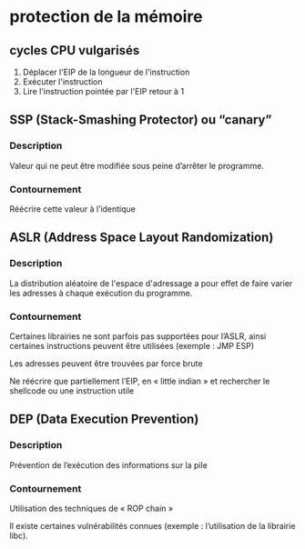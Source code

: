# protection de la mémoire


## cycles CPU vulgarisés

1. Déplacer l'EIP de la longueur de l'instruction
2. Exécuter l'instruction
3. Lire l'instruction pointée par l'EIP
retour à 1


## SSP (Stack-Smashing Protector) ou “canary”

### Description 

Valeur qui ne peut être modifiée sous peine d’arrêter le programme. 

### Contournement

Réécrire cette valeur à l’identique



## ASLR (Address Space Layout Randomization)

### Description 

La distribution aléatoire de l'espace d'adressage a pour effet de faire varier les adresses à chaque exécution du programme.

### Contournement

Certaines librairies ne sont parfois pas supportées pour l’ASLR, ainsi certaines instructions peuvent être utilisées (exemple : JMP ESP)

Les adresses peuvent être trouvées par force brute 

Ne réécrire que partiellement l’EIP, en « little indian » et rechercher le shellcode ou une instruction utile



## DEP (Data Execution Prevention)

### Description 

Prévention de l’exécution des informations sur la pile

### Contournement

Utilisation des techniques de « ROP chain »

Il existe certaines vulnérabilités connues (exemple : l’utilisation de la librairie libc).
